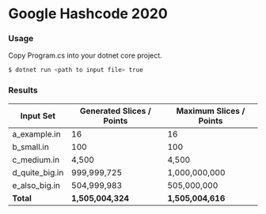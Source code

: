 # Google Hashcode 2020
### Usage

Copy Program.cs into your dotnet core project.

```sh
$ dotnet run <path to input file> true
```

### Results
| Input Set | Generated Slices / Points | Maximum Slices / Points |
| ------ | ------ | ------ |
| a_example.in | 16 | 16 |
| b_small.in | 100 | 100 |
| c_medium.in | 4,500 | 4,500 |
| d_quite_big.in | 999,999,725 | 1,000,000,000 |
| e_also_big.in | 504,999,983 | 505,000,000 |
| **Total** | **1,505,004,324** | **1,505,004,616** |

